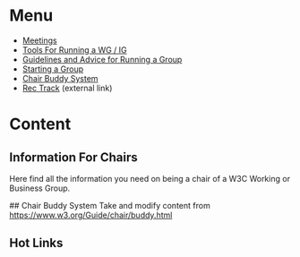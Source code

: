 # Menu
* [Meetings](https://github.com/nrooney/Guide/blob/master/mock/chairs/meetings.md)
* [Tools For Running a WG / IG](https://github.com/nrooney/Guide/blob/master/mock/chairs/tools.md)
* [Guidelines and Advice for Running a Group](#)
* [Starting a Group](#)
* [Chair Buddy System](#)
* [Rec Track](#) (external link)

# Content
## Information For Chairs
Here find all the information you need on being a chair of a W3C Working or Business Group.

## Chair Buddy System
Take and modify content from <https://www.w3.org/Guide/chair/buddy.html>

## Hot Links

